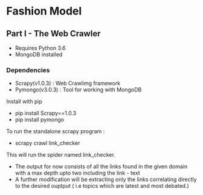 # Fashion Model
## Part I - The Web Crawler

- Requires Python 3.6
- MongoDB installed

### Dependencies

- Scrapy(v1.0.3) : Web Crawlimg framework
- Pymongo(v3.0.3) : Tool for working with MongoDB 

Install with pip
- pip install Scrapy==1.0.3 
- pip install pymongo

To run the standalone scrapy program :

- scrapy crawl link_checker 

This will run the spider named link_checker.

- The output for now consists of all the links found in the given domain with a max depth upto two including the link - text
- A further modification will be extracting only the links correlating directly to the desired ouptput ( i.e topics which are latest and most debated.)








